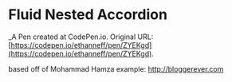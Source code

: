 # Fluid Nested Accordion
 _A Pen created at CodePen.io. Original URL: [https://codepen.io/ethanneff/pen/ZYEKgd](https://codepen.io/ethanneff/pen/ZYEKgd).

 based off of Mohammad Hamza example: http://bloggerever.com